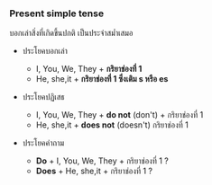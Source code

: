
### Present simple tense

บอกเล่าสิ่งที่เกิดขึ้นปกติ เป็นประจำสม่ำเสมอ 

- ประโยคบอกเล่า
    - I, You, We, They +  **กริยาช่องที่ 1**
    - He, she,it +  **กริยาช่องที่ 1 ซึ่งเติม s หรือ es**

- ประโยคปฏิเสธ

    - I, You, We, They +  **do not** (don't) + กริยาช่องที่ 1
    - He, she,it +  **does not** (doesn't) กริยาช่องที่ 1 

- ประโยคคำถาม
    - **Do** + I, You, We, They +  กริยาช่องที่ 1 ?
    - **Does** + He, she,it +  กริยาช่องที่ 1 ?